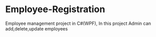 # Employee-Registration
Employee management project in C#(WPF), In this project Admin can add,delete,update employees
